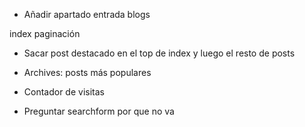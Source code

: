 - Añadir apartado entrada blogs

index paginación

- Sacar post destacado en el top de index y luego el resto de posts

- Archives: posts más populares

- Contador de visitas



- Preguntar searchform por que no va
